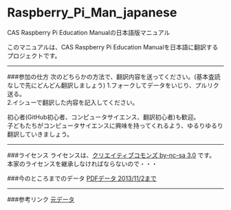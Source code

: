 Raspberry_Pi_Man_japanese
=========================

CAS Raspberry Pi Education Manualの日本語版マニュアル

このマニュアルは、CAS Raspberry Pi Education Manualを日本語に翻訳するプロジェクトです。

---
###参加の仕方
次のどちらかの方法で、翻訳内容を送ってください。(基本査読なしで先にどんどん翻訳しましょう)
  1.フォークしてデータをいじり、プルリク送る。  
  2.イシューで翻訳した内容を記入してください。    

初心者(GitHub初心者、コンピュータサイエンス、翻訳初心者)も歓迎。  
子どもたちがコンピュータサイエンスに興味を持ってくれるよう、ゆるりゆるり翻訳していきましょう。

---
###ライセンス
  ライセンスは、[クリエイティブコモンズ by-nc-sa 3.0](http://creativecommons.org/licenses/by-nc-sa/3.0/)
  です。  
  本家のライセンスを継承しなければならないので・・・
  
###今のところまでのデータ
  [PDFデータ 2013/11/2まで](https://www.dropbox.com/s/v3vaszfvsq4xqm2/Raspberry_Pi_Education_Manual_japanese.pdf)

---
###参考リンク
[元データ](http://www.raspberrypi.org/phpBB3/viewtopic.php?f=49&t=28097)
